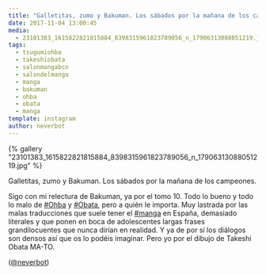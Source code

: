 ```yaml
---
title: "Galletitas, zumo y Bakuman. Los sábados por la mañana de los campeones"
date: 2017-11-04 13:00:45
media: 
  - 23101383_1615822821815884_8398315961823789056_n_17906313088051219.jpg
tags: 
  - tsugumiohba
  - takeshiobata
  - salonmangabcn
  - salondelmanga
  - manga
  - bakuman
  - ohba
  - obata
  - manga
template: instagram
author: neverbot
---
```


{% gallery "23101383_1615822821815884_8398315961823789056_n_17906313088051219.jpg" %}

Galletitas, zumo y Bakuman. Los sábados por la mañana de los campeones.

Sigo con mi relectura de Bakuman, ya por el tomo 10. Todo lo bueno y todo lo malo de [#Ohba](/tags/ohba) y [#Obata](/tags/obata), pero a quién le importa. Muy lastrada por las malas traducciones que suele tener el [#manga](/tags/manga) en España, demasiado literales y que ponen en boca de adolescentes largas frases grandilocuentes que nunca dirían en realidad. Y ya de por sí los diálogos son densos así que os lo podéis imaginar. Pero yo por el dibujo de Takeshi Obata MA-TO.

([@neverbot](https://instagram.com/neverbot))
